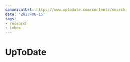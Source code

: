 ```yaml
---
canonicalUrl: https://www.uptodate.com/contents/search
date: '2023-08-15'
tags:
- research
- inbox
---
```


# UpToDate